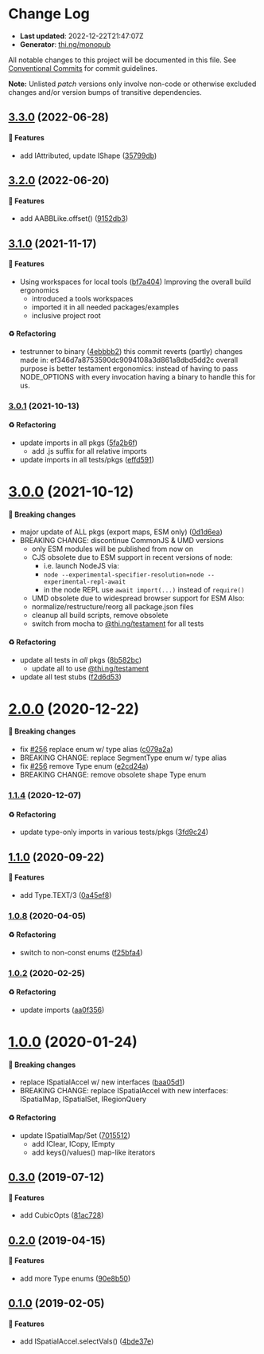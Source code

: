 # Change Log

- **Last updated**: 2022-12-22T21:47:07Z
- **Generator**: [thi.ng/monopub](https://thi.ng/monopub)

All notable changes to this project will be documented in this file.
See [Conventional Commits](https://conventionalcommits.org/) for commit guidelines.

**Note:** Unlisted _patch_ versions only involve non-code or otherwise excluded changes
and/or version bumps of transitive dependencies.

## [3.3.0](https://github.com/thi-ng/umbrella/tree/@thi.ng/geom-api@3.3.0) (2022-06-28)

#### 🚀 Features

- add IAttributed, update IShape ([35799db](https://github.com/thi-ng/umbrella/commit/35799db))

## [3.2.0](https://github.com/thi-ng/umbrella/tree/@thi.ng/geom-api@3.2.0) (2022-06-20)

#### 🚀 Features

- add AABBLike.offset() ([9152db3](https://github.com/thi-ng/umbrella/commit/9152db3))

## [3.1.0](https://github.com/thi-ng/umbrella/tree/@thi.ng/geom-api@3.1.0) (2021-11-17)

#### 🚀 Features

- Using workspaces for local tools ([bf7a404](https://github.com/thi-ng/umbrella/commit/bf7a404))
  Improving the overall build ergonomics
  - introduced a tools workspaces
  - imported it in all needed packages/examples
  - inclusive project root

#### ♻️ Refactoring

- testrunner to binary ([4ebbbb2](https://github.com/thi-ng/umbrella/commit/4ebbbb2))
  this commit reverts (partly) changes made in:
  ef346d7a8753590dc9094108a3d861a8dbd5dd2c
  overall purpose is better testament ergonomics:
  instead of having to pass NODE_OPTIONS with every invocation
  having a binary to handle this for us.

### [3.0.1](https://github.com/thi-ng/umbrella/tree/@thi.ng/geom-api@3.0.1) (2021-10-13)

#### ♻️ Refactoring

- update imports in all pkgs ([5fa2b6f](https://github.com/thi-ng/umbrella/commit/5fa2b6f))
  - add .js suffix for all relative imports
- update imports in all tests/pkgs ([effd591](https://github.com/thi-ng/umbrella/commit/effd591))

# [3.0.0](https://github.com/thi-ng/umbrella/tree/@thi.ng/geom-api@3.0.0) (2021-10-12)

#### 🛑 Breaking changes

- major update of ALL pkgs (export maps, ESM only) ([0d1d6ea](https://github.com/thi-ng/umbrella/commit/0d1d6ea))
- BREAKING CHANGE: discontinue CommonJS & UMD versions
  - only ESM modules will be published from now on
  - CJS obsolete due to ESM support in recent versions of node:
    - i.e. launch NodeJS via:
    - `node --experimental-specifier-resolution=node --experimental-repl-await`
    - in the node REPL use `await import(...)` instead of `require()`
  - UMD obsolete due to widespread browser support for ESM
  Also:
  - normalize/restructure/reorg all package.json files
  - cleanup all build scripts, remove obsolete
  - switch from mocha to [@thi.ng/testament](https://github.com/thi-ng/umbrella/tree/main/packages/testament) for all tests

#### ♻️ Refactoring

- update all tests in _all_ pkgs ([8b582bc](https://github.com/thi-ng/umbrella/commit/8b582bc))
  - update all to use [@thi.ng/testament](https://github.com/thi-ng/umbrella/tree/main/packages/testament)
- update all test stubs ([f2d6d53](https://github.com/thi-ng/umbrella/commit/f2d6d53))

# [2.0.0](https://github.com/thi-ng/umbrella/tree/@thi.ng/geom-api@2.0.0) (2020-12-22)

#### 🛑 Breaking changes

- fix [#256](https://github.com/thi-ng/umbrella/issues/256) replace enum w/ type alias ([c079a2a](https://github.com/thi-ng/umbrella/commit/c079a2a))
- BREAKING CHANGE: replace SegmentType enum w/ type alias
- fix [#256](https://github.com/thi-ng/umbrella/issues/256) remove Type enum ([e2cd24a](https://github.com/thi-ng/umbrella/commit/e2cd24a))
- BREAKING CHANGE: remove obsolete shape Type enum

### [1.1.4](https://github.com/thi-ng/umbrella/tree/@thi.ng/geom-api@1.1.4) (2020-12-07)

#### ♻️ Refactoring

- update type-only imports in various tests/pkgs ([3fd9c24](https://github.com/thi-ng/umbrella/commit/3fd9c24))

## [1.1.0](https://github.com/thi-ng/umbrella/tree/@thi.ng/geom-api@1.1.0) (2020-09-22)

#### 🚀 Features

- add Type.TEXT/3 ([0a45ef8](https://github.com/thi-ng/umbrella/commit/0a45ef8))

### [1.0.8](https://github.com/thi-ng/umbrella/tree/@thi.ng/geom-api@1.0.8) (2020-04-05)

#### ♻️ Refactoring

- switch to non-const enums ([f25bfa4](https://github.com/thi-ng/umbrella/commit/f25bfa4))

### [1.0.2](https://github.com/thi-ng/umbrella/tree/@thi.ng/geom-api@1.0.2) (2020-02-25)

#### ♻️ Refactoring

- update imports ([aa0f356](https://github.com/thi-ng/umbrella/commit/aa0f356))

# [1.0.0](https://github.com/thi-ng/umbrella/tree/@thi.ng/geom-api@1.0.0) (2020-01-24)

#### 🛑 Breaking changes

- replace ISpatialAccel w/ new interfaces ([baa05d1](https://github.com/thi-ng/umbrella/commit/baa05d1))
- BREAKING CHANGE: replace ISpatialAccel with new interfaces:
  ISpatialMap, ISpatialSet, IRegionQuery

#### ♻️ Refactoring

- update ISpatialMap/Set ([7015512](https://github.com/thi-ng/umbrella/commit/7015512))
  - add IClear, ICopy, IEmpty
  - add keys()/values() map-like iterators

## [0.3.0](https://github.com/thi-ng/umbrella/tree/@thi.ng/geom-api@0.3.0) (2019-07-12)

#### 🚀 Features

- add CubicOpts ([81ac728](https://github.com/thi-ng/umbrella/commit/81ac728))

## [0.2.0](https://github.com/thi-ng/umbrella/tree/@thi.ng/geom-api@0.2.0) (2019-04-15)

#### 🚀 Features

- add more Type enums ([90e8b50](https://github.com/thi-ng/umbrella/commit/90e8b50))

## [0.1.0](https://github.com/thi-ng/umbrella/tree/@thi.ng/geom-api@0.1.0) (2019-02-05)

#### 🚀 Features

- add ISpatialAccel.selectVals() ([4bde37e](https://github.com/thi-ng/umbrella/commit/4bde37e))

